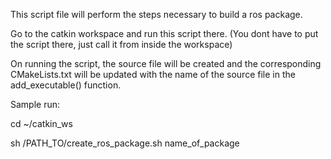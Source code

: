 This script file will perform the steps necessary to build a ros package. 

Go to the catkin workspace and run this script there. (You dont have to put the script there, just call it from inside the workspace)

On running the script, the source file will be created and the corresponding CMakeLists.txt will be updated with the name of the source file in the add_executable() function. 

Sample run: 

cd ~/catkin_ws

sh /PATH_TO/create_ros_package.sh name_of_package
